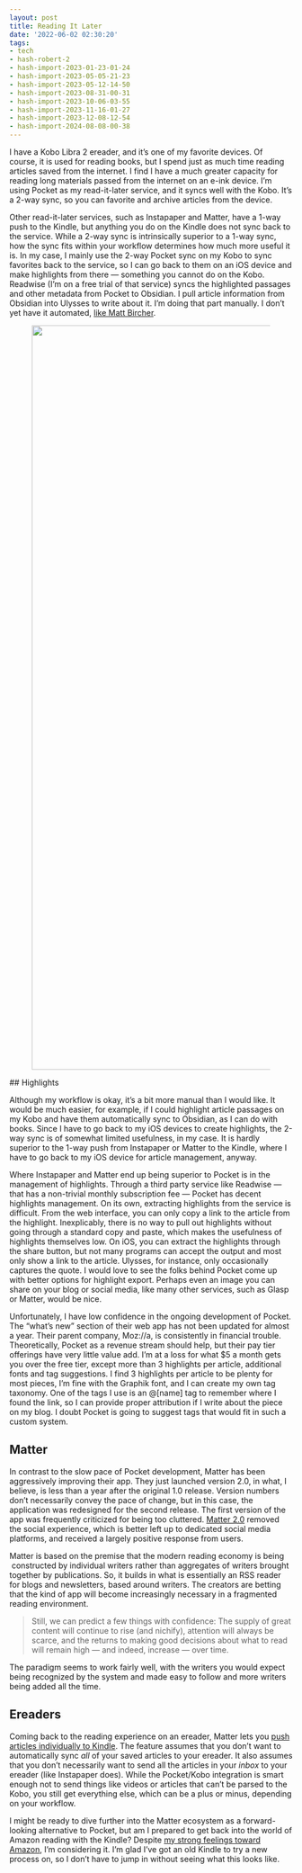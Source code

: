 ```yaml
---
layout: post
title: Reading It Later
date: '2022-06-02 02:30:20'
tags:
- tech
- hash-robert-2
- hash-import-2023-01-23-01-24
- hash-import-2023-05-05-21-23
- hash-import-2023-05-12-14-50
- hash-import-2023-08-31-00-31
- hash-import-2023-10-06-03-55
- hash-import-2023-11-16-01-27
- hash-import-2023-12-08-12-54
- hash-import-2024-08-08-00-38
---
```


I have a Kobo Libra 2 ereader, and it’s one of my favorite devices. Of course, it is used for reading books, but I spend just as much time reading articles saved from the internet. I find I have a much greater capacity for reading long materials passed from the internet on an e-ink device. I’m using Pocket as my read-it-later service, and it syncs well with the Kobo. It’s a 2-way sync, so you can favorite and archive articles from the device.

Other read-it-later services, such as Instapaper and Matter, have a 1-way push to the Kindle, but anything you do on the Kindle does not sync back to the service. While a 2-way sync is intrinsically superior to a 1-way sync, how the sync fits within your workflow determines how much more useful it is. In my case, I mainly use the 2-way Pocket sync on my Kobo to sync favorites back to the service, so I can go back to them on an iOS device and make highlights from there — something you cannot do on the Kobo. Readwise (I’m on a free trial of that service) syncs the highlighted passages and other metadata from Pocket to Obsidian. I pull article information from Obsidian into Ulysses to write about it. I’m doing that part manually. I don’t yet have it automated, [like Matt Bircher](https://www.youtube.com/watch?v=GqTyyQBi3hA).

<figure class="kg-card kg-image-card"><img src=" __GHOST_URL__ /content/images/2022/06/Pocket-Blogging-Workflow@2x.png" class="kg-image" alt loading="lazy" width="2000" height="1324" srcset=" __GHOST_URL__ /content/images/size/w600/2022/06/Pocket-Blogging-Workflow@2x.png 600w, __GHOST_URL__ /content/images/size/w1000/2022/06/Pocket-Blogging-Workflow@2x.png 1000w, __GHOST_URL__ /content/images/size/w1600/2022/06/Pocket-Blogging-Workflow@2x.png 1600w, __GHOST_URL__ /content/images/size/w2400/2022/06/Pocket-Blogging-Workflow@2x.png 2400w" sizes="(min-width: 720px) 720px"></figure>
## Highlights

Although my workflow is okay, it’s a bit more manual than I would like. It would be much easier, for example, if I could highlight article passages on my Kobo and have them automatically sync to Obsidian, as I can do with books. Since I have to go back to my iOS devices to create highlights, the 2-way sync is of somewhat limited usefulness, in my case. It is hardly superior to the 1-way push from Instapaper or Matter to the Kindle, where I have to go back to my iOS device for article management, anyway.

Where Instapaper and Matter end up being superior to Pocket is in the management of highlights. Through a third party service like Readwise — that has a non-trivial monthly subscription fee — Pocket has decent highlights management. On its own, extracting highlights from the service is difficult. From the web interface, you can only copy a link to the article from the highlight. Inexplicably, there is no way to pull out highlights without going through a standard copy and paste, which makes the usefulness of highlights themselves low. On iOS, you can extract the highlights through the share button, but not many programs can accept the output and most only show a link to the article. Ulysses, for instance, only occasionally captures the quote. I would love to see the folks behind Pocket come up with better options for highlight export. Perhaps even an image you can share on your blog or social media, like many other services, such as Glasp or Matter, would be nice.

Unfortunately, I have low confidence in the ongoing development of Pocket. The “what’s new” section of their web app has not been updated for almost a year. Their parent company, Moz://a, is consistently in financial trouble. Theoretically, Pocket as a revenue stream should help, but their pay tier offerings have very little value add. I’m at a loss for what $5 a month gets you over the free tier, except more than 3 highlights per article, additional fonts and tag suggestions. I find 3 highlights per article to be plenty for most pieces, I’m fine with the Graphik font, and I can create my own tag taxonomy. One of the tags I use is an @[name] tag to remember where I found the link, so I can provide proper attribution if I write about the piece on my blog. I doubt Pocket is going to suggest tags that would fit in such a custom system.

## Matter

In contrast to the slow pace of Pocket development, Matter has been aggressively improving their app. They just launched version 2.0, in what, I believe, is less than a year after the original 1.0 release. Version numbers don’t necessarily convey the pace of change, but in this case, the application was redesigned for the second release. The first version of the app was frequently criticized for being too cluttered. [Matter 2.0](https://hq.getmatter.com/nucleus) removed the social experience, which is better left up to dedicated social media platforms, and received a largely positive response from users.

Matter is based on the premise that the modern reading economy is being &nbsp;constructed by individual writers rather than aggregates of writers brought together by publications. So, it builds in what is essentially an RSS reader for blogs and newsletters, based around writers. The creators are betting that the kind of app will become increasingly necessary in a fragmented reading environment.

> Still, we can predict a few things with confidence: The supply of great content will continue to rise (and nichify), attention will always be scarce, and the returns to making good decisions about what to read will remain high — and indeed, increase — over time.

The paradigm seems to work fairly well, with the writers you would expect being recognized by the system and made easy to follow and more writers being added all the time.

## Ereaders

Coming back to the reading experience on an ereader, Matter lets you [push articles individually to Kindle](https://www.loom.com/share/94ef8b6ba6d443a4a373690d51d987bb). The feature assumes that you don’t want to automatically sync _all_ of your saved articles to your ereader. It also assumes that you don’t necessarily want to send all the articles in your _inbox_ to your ereader (like Instapaper does). While the Pocket/Kobo integration is smart enough not to send things like videos or articles that can’t be parsed to the Kobo, you still get everything else, which can be a plus or minus, depending on your workflow.

I might be ready to dive further into the Matter ecosystem as a forward-looking alternative to Pocket, but am I prepared to get back into the world of Amazon reading with the Kindle? Despite [my strong feelings toward Amazon](https://frostedechoes.com/2021/08/10/conscientious-consumerism-and.html), I’m considering it. I’m glad I’ve got an old Kindle to try a new process on, so I don’t have to jump in without seeing what this looks like.

